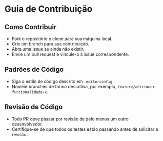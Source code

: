# Guia de Contribuição

## Como Contribuir
- Fork o repositório e clone para sua máquina local.
- Crie um branch para sua contribuição.
- Abra uma issue se ainda não existir.
- Envie um pull request e vincule-o à issue correspondente.

## Padrões de Código
- Siga o estilo de código descrito em `.editorconfig`.
- Nomeie branches de forma descritiva, por exemplo, `feature/adicionar-funcionalidade-x`.

## Revisão de Código
- Todo PR deve passar por revisão de pelo menos um outro desenvolvedor.
- Certifique-se de que todos os testes estão passando antes de solicitar a revisão.
